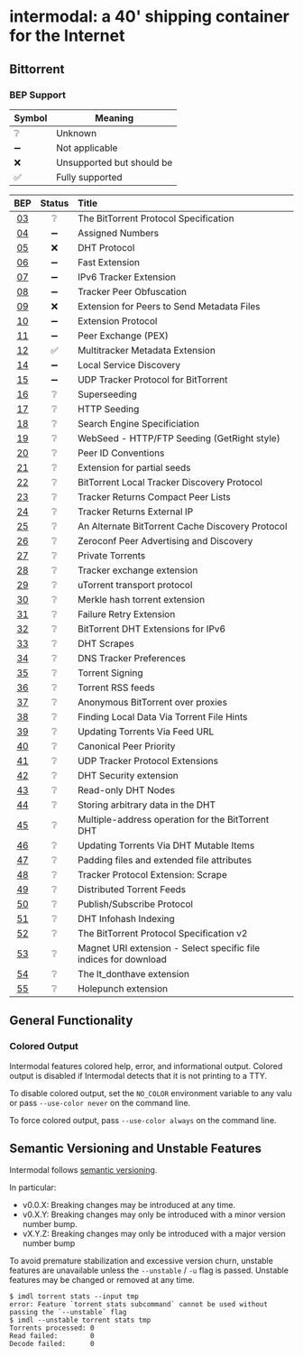 # intermodal: a 40' shipping container for the Internet

## Bittorrent

### BEP Support

| Symbol | Meaning                   |
|--------|---------------------------|
| ❔     |  Unknown                   |
| ➖     | Not applicable            |
| ❌     | Unsupported but should be |
| ✅     | Fully supported           |

| BEP                                            | Status | Title                                                            |
|:----------------------------------------------:|:------:|:-----------------------------------------------------------------|
| [03](http://bittorrent.org/beps/bep_0003.html) |   ❔    | The BitTorrent Protocol Specification                            |
| [04](http://bittorrent.org/beps/bep_0004.html) |   ➖    | Assigned Numbers                                                 |
| [05](http://bittorrent.org/beps/bep_0005.html) |   ❌    | DHT Protocol                                                     |
| [06](http://bittorrent.org/beps/bep_0006.html) |   ➖    | Fast Extension                                                   |
| [07](http://bittorrent.org/beps/bep_0007.html) |   ➖    | IPv6 Tracker Extension                                           |
| [08](http://bittorrent.org/beps/bep_0008.html) |   ➖    | Tracker Peer Obfuscation                                         |
| [09](http://bittorrent.org/beps/bep_0009.html) |   ❌    | Extension for Peers to Send Metadata Files                       |
| [10](http://bittorrent.org/beps/bep_0010.html) |   ➖    | Extension Protocol                                               |
| [11](http://bittorrent.org/beps/bep_0011.html) |   ➖    | Peer Exchange (PEX)                                              |
| [12](http://bittorrent.org/beps/bep_0012.html) |   ✅    | Multitracker Metadata Extension                                  |
| [14](http://bittorrent.org/beps/bep_0014.html) |   ➖    | Local Service Discovery                                          |
| [15](http://bittorrent.org/beps/bep_0015.html) |   ➖    | UDP Tracker Protocol for BitTorrent                              |
| [16](http://bittorrent.org/beps/bep_0016.html) |   ❔    | Superseeding                                                     |
| [17](http://bittorrent.org/beps/bep_0017.html) |   ❔    | HTTP Seeding                                                     |
| [18](http://bittorrent.org/beps/bep_0018.html) |   ❔    | Search Engine Specificiation                                     |
| [19](http://bittorrent.org/beps/bep_0019.html) |   ❔    | WebSeed - HTTP/FTP Seeding (GetRight style)                      |
| [20](http://bittorrent.org/beps/bep_0020.html) |   ❔    | Peer ID Conventions                                              |
| [21](http://bittorrent.org/beps/bep_0021.html) |   ❔    | Extension for partial seeds                                      |
| [22](http://bittorrent.org/beps/bep_0022.html) |   ❔    | BitTorrent Local Tracker Discovery Protocol                      |
| [23](http://bittorrent.org/beps/bep_0023.html) |   ❔    | Tracker Returns Compact Peer Lists                               |
| [24](http://bittorrent.org/beps/bep_0024.html) |   ❔    | Tracker Returns External IP                                      |
| [25](http://bittorrent.org/beps/bep_0025.html) |   ❔    | An Alternate BitTorrent Cache Discovery Protocol                 |
| [26](http://bittorrent.org/beps/bep_0026.html) |   ❔    | Zeroconf Peer Advertising and Discovery                          |
| [27](http://bittorrent.org/beps/bep_0027.html) |   ❔    | Private Torrents                                                 |
| [28](http://bittorrent.org/beps/bep_0028.html) |   ❔    | Tracker exchange extension                                       |
| [29](http://bittorrent.org/beps/bep_0029.html) |   ❔    | uTorrent transport protocol                                      |
| [30](http://bittorrent.org/beps/bep_0030.html) |   ❔    | Merkle hash torrent extension                                    |
| [31](http://bittorrent.org/beps/bep_0031.html) |   ❔    | Failure Retry Extension                                          |
| [32](http://bittorrent.org/beps/bep_0032.html) |   ❔    | BitTorrent DHT Extensions for IPv6                               |
| [33](http://bittorrent.org/beps/bep_0033.html) |   ❔    | DHT Scrapes                                                      |
| [34](http://bittorrent.org/beps/bep_0034.html) |   ❔    | DNS Tracker Preferences                                          |
| [35](http://bittorrent.org/beps/bep_0035.html) |   ❔    | Torrent Signing                                                  |
| [36](http://bittorrent.org/beps/bep_0036.html) |   ❔    | Torrent RSS feeds                                                |
| [37](http://bittorrent.org/beps/bep_0037.html) |   ❔    | Anonymous BitTorrent over proxies                                |
| [38](http://bittorrent.org/beps/bep_0038.html) |   ❔    | Finding Local Data Via Torrent File Hints                        |
| [39](http://bittorrent.org/beps/bep_0039.html) |   ❔    | Updating Torrents Via Feed URL                                   |
| [40](http://bittorrent.org/beps/bep_0040.html) |   ❔    | Canonical Peer Priority                                          |
| [41](http://bittorrent.org/beps/bep_0041.html) |   ❔    | UDP Tracker Protocol Extensions                                  |
| [42](http://bittorrent.org/beps/bep_0042.html) |   ❔    | DHT Security extension                                           |
| [43](http://bittorrent.org/beps/bep_0043.html) |   ❔    | Read-only DHT Nodes                                              |
| [44](http://bittorrent.org/beps/bep_0044.html) |   ❔    | Storing arbitrary data in the DHT                                |
| [45](http://bittorrent.org/beps/bep_0045.html) |   ❔    | Multiple-address operation for the BitTorrent DHT                |
| [46](http://bittorrent.org/beps/bep_0046.html) |   ❔    | Updating Torrents Via DHT Mutable Items                          |
| [47](http://bittorrent.org/beps/bep_0047.html) |   ❔    | Padding files and extended file attributes                       |
| [48](http://bittorrent.org/beps/bep_0048.html) |   ❔    | Tracker Protocol Extension: Scrape                               |
| [49](http://bittorrent.org/beps/bep_0049.html) |   ❔    | Distributed Torrent Feeds                                        |
| [50](http://bittorrent.org/beps/bep_0050.html) |   ❔    | Publish/Subscribe Protocol                                       |
| [51](http://bittorrent.org/beps/bep_0051.html) |   ❔    | DHT Infohash Indexing                                            |
| [52](http://bittorrent.org/beps/bep_0052.html) |   ❔    | The BitTorrent Protocol Specification v2                         |
| [53](http://bittorrent.org/beps/bep_0053.html) |   ❔    | Magnet URI extension - Select specific file indices for download |
| [54](http://bittorrent.org/beps/bep_0054.html) |   ❔    | The lt_donthave extension                                        |
| [55](http://bittorrent.org/beps/bep_0055.html) |   ❔    | Holepunch extension                                              |

## General Functionality

### Colored Output

Intermodal features colored help, error, and informational output. Colored
output is disabled if Intermodal detects that it is not printing to a TTY.

To disable colored output, set the `NO_COLOR` environment variable to any
valu or pass `--use-color never` on the command line.

To force colored output, pass `--use-color always` on the command line.

## Semantic Versioning and Unstable Features

Intermodal follows [semantic versioning](https://semver.org/).

In particular:

- v0.0.X: Breaking changes may be introduced at any time.
- v0.X.Y: Breaking changes may only be introduced with a minor version number
  bump.
- vX.Y.Z: Breaking changes may only be introduced with a major version number
  bump

To avoid premature stabilization and excessive version churn, unstable features
are unavailable unless the `--unstable` / `-u` flag is passed. Unstable
features may be changed or removed at any time.

```
$ imdl torrent stats --input tmp
error: Feature `torrent stats subcommand` cannot be used without passing the `--unstable` flag
$ imdl --unstable torrent stats tmp
Torrents processed: 0
Read failed:        0
Decode failed:      0
```

